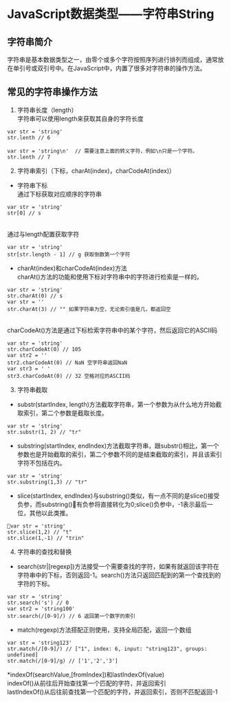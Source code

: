 # JavaScript数据类型——字符串String
## 字符串简介
字符串是基本数据类型之一，由零个或多个字符按照序列进行排列而组成，通常放在单引号或双引号中。在JavaScript中，内置了很多对字符串的操作方法。
## 常见的字符串操作方法
1. 字符串长度（length）
<br/>字符串可以使用length来获取其自身的字符长度
```
var str = 'string'
str.lenth // 6

var str = 'string\n'  // 需要注意上面的转义字符，例如\n只是一个字符。
str.lenth // 7
```
2. 字符串索引（下标，charAt(index)，charCodeAt(index)）
* 字符串下标
<br/>通过下标获取对应顺序的字符串
```
var str = 'string'
str[0] // s
```
<br />通过与length配置获取字符
```
var str = 'string'
str[str.length - 1] // g 获取倒数第一个字符
```
* charAt(index)和charCodeAt(index)方法
<br />charAt()方法的功能和使用下标对字符串中的字符进行检索是一样的。
```
var str = 'string'
str.charAt(0) // s
var str = ''
str.charAt(3) // "" 如果字符串为空，无论索引值是几，都返回空
```
<br />charCodeAt()方法是通过下标检索字符串中的某个字符，然后返回它的ASCII码

```
var str = 'string'
str.charCodeAt(0) // 105
var str2 = ''
str2.charCodeAt(0) // NaN 空字符串返回NaN
var str3 = ' '
str3.charCodeAt(0) // 32 空格对应的ASCII码
```
3. 字符串截取
* substr(startIndex, length)方法截取字符串，第一个参数为从什么地方开始截取索引，第二个参数是截取长度。
```
var str = 'string'
str.substr(1, 2) // "tr"
```
* substring(startIndex, endIndex)方法截取字符串，跟substr()相比，第一个参数也是开始截取的索引，第二个参数不同的是结束截取的索引，并且该索引字符不包括在内。
```
var str = 'string'
str.substring(1,3) // "tr"
```
* slice(startIndex, endIndex)与substring()类似，有一点不同的是slice()接受负参，而substring()有负参将直接转化为0;slice()负参中，-1表示最后一位，其他以此类推。
```
var str = 'string'
str.slice(1,2) // "t"
str.slice(1,-1) // "trin"
```
4. 字符串的查找和替换
* search(str|[regexp])方法接受一个需要查找的字符，如果有就返回该字符在字符串中的下标，否则返回-1。search()方法只返回匹配到的第一个查找到的字符的下标。
```
var str = 'string'
str.search('s') // 0
var str2 = 'string100'
str.search(/[0-9]/) // 6 返回第一个数字的索引
```
* match(regexp)方法搭配正则使用，支持全局匹配，返回一个数组
```
var str = 'string123'
str.match(/[0-9]/) // ["1", index: 6, input: "string123", groups: undefined]
str.match(/[0-9]/g) // ['1','2','3']
```
*indexOf(searchValue,[fromIndex])和lastIndexOf(value)
<br />indexOf()从前往后开始查找第一个匹配的字符，并返回索引
<br />lastIndexOf()从后往前查找第一个匹配的字符，并返回索引，否则不匹配返回-1

